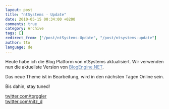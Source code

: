 ```yaml
---
layout: post
title: "ntSystems - Update"
date: 2010-05-15 00:34:00 +0200
comments: true
category: Archive
tags: []
redirect_from: ["/post/ntSystems-Update", "/post/ntsystems-update"]
author: tto
language: de
---
```

<!-- more -->
<p>Heute habe ich die Blog Platform von ntSystems aktualisiert. Wir verwenden nun die aktuellste Version von <a href="http://www.dotnetblogengine.net"><span style="color: #5c80b1;">BlogEngine.NET</span></a>.</p>
<p>Das neue Theme ist in Bearbeitung, wird in den n&auml;chsten Tagen Online sein.</p>
<p>Bis dahin, stay tuned!</p>
<p><a href="http://twitter.com/torggler">twitter.com/torggler</a><br /><a href="http://twitter.com/nitz_d">twitter.com/nitz_d</a></p>

